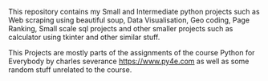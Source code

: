 This repository contains my Small and Intermediate python projects such as Web scraping using beautiful soup, Data Visualisation, Geo coding, Page Ranking, Small scale sql projects and other smaller projects such as calculator using tkinter and other similar stuff.

This Projects are mostly parts of the assignments of the course Python for Everybody by charles severance https://www.py4e.com as well as some random stuff unrelated to the course.
